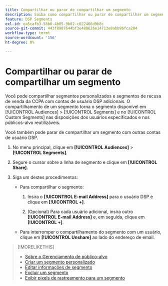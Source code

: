 ```yaml
---
title: Compartilhar ou parar de compartilhar um segmento
description: Saiba como compartilhar ou parar de compartilhar um segmento de recusa de venda personalizado ou da CCPA com outras contas de usuário DSP.
feature: DSP Segments
exl-id: ea5cafb3-58b0-4b05-9b02-c022466d9b8c
source-git-commit: 443f8907644bf3e480626e14713e8abb9bfca284
workflow-type: tm+mt
source-wordcount: '156'
ht-degree: 0%

---
```


# Compartilhar ou parar de compartilhar um segmento

Você pode compartilhar segmentos personalizados e segmentos de recusa de venda da CCPA com contas de usuário DSP adicionais. O compartilhamento de um segmento torna o segmento disponível em [!UICONTROL Audiences] > [!UICONTROL Segments] e no [!UICONTROL Custom Segments] nas disposições dos usuários especificados e nos públicos-alvo reutilizáveis.

Você também pode parar de compartilhar um segmento com outras contas de usuário DSP.

1. No menu principal, clique em **[!UICONTROL Audiences]** > **[!UICONTROL Segments]**.

1. Segure o cursor sobre a linha de segmento e clique em **[!UICONTROL Share]**.

1. Siga um destes procedimentos:

   * Para compartilhar o segmento:

      1. Insira o **[!UICONTROL E-mail Address]** para o usuário DSP e clique em **[!UICONTROL +]**.

      1. (Opcional) Para cada usuário adicional, insira outro **[!UICONTROL E-mail Address]** e, em seguida, clique em **[!UICONTROL +]**.
   * Para interromper o compartilhamento do segmento com um usuário, clique em **[!UICONTROL Unshare]** ao lado do endereço de email.


>[!MORELIKETHIS]
>
>* [Sobre o Gerenciamento de público-alvo](audience-about.md)
>* [Criar um segmento personalizado](custom-segment-create.md)
>* [Editar informações de segmento](segment-edit.md)
>* [Excluir um segmento](segment-delete.md)
>* [Exibir pixels de rastreamento para um segmento](segment-view-pixels.md)

